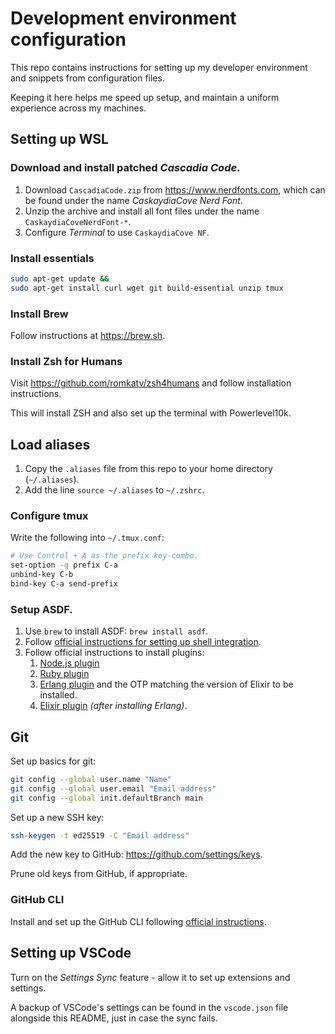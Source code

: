 # Development environment configuration

This repo contains instructions for setting up my developer environment and snippets from configuration files.

Keeping it here helps me speed up setup, and maintain a uniform experience across my machines.

## Setting up WSL

### Download and install patched _Cascadia Code_.

1. Download `CascadiaCode.zip` from https://www.nerdfonts.com, which can be found under the name _CaskaydiaCove Nerd Font_.
2. Unzip the archive and install all font files under the name `CaskaydiaCoveNerdFont-*`.
3. Configure _Terminal_ to use `CaskaydiaCove NF`.

### Install essentials

```sh
sudo apt-get update &&
sudo apt-get install curl wget git build-essential unzip tmux
```

### Install Brew

Follow instructions at https://brew.sh.

### Install Zsh for Humans

Visit https://github.com/romkatv/zsh4humans and follow installation instructions.

This will install ZSH and also set up the terminal with Powerlevel10k.

## Load aliases

1. Copy the `.aliases` file from this repo to your home directory (`~/.aliases`).
2. Add the line `source ~/.aliases` to `~/.zshrc`.

### Configure tmux

Write the following into `~/.tmux.conf`:

```sh
# Use Control + A as the prefix key-combo.
set-option -g prefix C-a
unbind-key C-b
bind-key C-a send-prefix
```

### Setup ASDF.

1. Use `brew` to install ASDF: `brew install asdf`.
2. Follow [official instructions for setting up shell integration](https://asdf-vm.com/guide/getting-started.html).
3. Follow official instructions to install plugins:
   1. [Node.js plugin](https://github.com/asdf-vm/asdf-nodejs/)
   2. [Ruby plugin](https://github.com/asdf-vm/asdf-ruby)
   3. [Erlang plugin](https://github.com/asdf-vm/asdf-erlang) and the OTP matching the version of Elixir to be installed.
   4. [Elixir plugin](https://github.com/asdf-vm/asdf-elixir) _(after installing Erlang)_.

## Git

Set up basics for git:

```sh
git config --global user.name "Name"
git config --global user.email "Email address"
git config --global init.defaultBranch main
```

Set up a new SSH key:

```sh
ssh-keygen -t ed25519 -C "Email address"
```

Add the new key to GitHub: https://github.com/settings/keys.

Prune old keys from GitHub, if appropriate.

### GitHub CLI

Install and set up the GitHub CLI following [official instructions](https://github.com/cli/cli#installation).

## Setting up VSCode

Turn on the _Settings Sync_ feature - allow it to set up extensions and settings.

A backup of VSCode's settings can be found in the `vscode.json` file alongside this README, just in case the sync fails.
